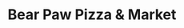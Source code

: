 ---
title: "Bear Paw Pizza & Market"
url: /glen-arbor/bear-paw-pizza-and-market/
shop: convenience
---